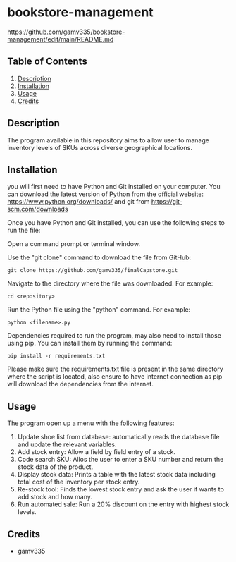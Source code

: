 # bookstore-management
https://github.com/gamv335/bookstore-management/edit/main/README.md
## Table of Contents
1. [Description](https://github.com/gamv335/bookstore-management/edit/main/README.md#description)
2. [Installation](https://github.com/gamv335/finalCapstone/blob/main/README.md#installation)
3. [Usage](https://github.com/gamv335/finalCapstone/blob/main/README.md#usage)
4. [Credits](https://github.com/gamv335/finalCapstone/blob/main/README.md#credits)

## Description
The program available in this repository aims to allow user to manage inventory levels of SKUs across diverse geographical locations. 

## Installation
you will first need to have Python and Git installed on your computer. You can download the latest version of Python from the official website: https://www.python.org/downloads/ and git from https://git-scm.com/downloads

Once you have Python and Git installed, you can use the following steps to run the file:

Open a command prompt or terminal window.

Use the "git clone" command to download the file from GitHub:

    git clone https://github.com/gamv335/finalCapstone.git

Navigate to the directory where the file was downloaded. For example:

    cd <repository>

Run the Python file using the "python" command. For example:

    python <filename>.py

Dependencies required to run the program, may also need to install those using pip. You can install them by running the command:

    pip install -r requirements.txt

Please make sure the requirements.txt file is present in the same directory where the script is located, also ensure to have internet connection as pip will download the dependencies from the internet.

## Usage
The program open up a menu with the following features:
1. Update shoe list from database: automatically reads the database file and update the relevant variables.
2. Add stock entry: Allow a field by field entry of a stock.
3. Code search SKU: Allos the user to enter a SKU number and return the stock data of the product. 
4. Display stock data: Prints a table with the latest stock data including total cost of the inventory per stock entry.
5. Re-stock tool: Finds the lowest stock entry and ask the user if wants to add stock and how many.
6. Run automated sale: Run a 20% discount on the entry with highest stock levels.

## Credits
* gamv335

